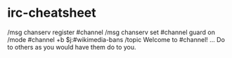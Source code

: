 # irc-cheatsheet

/msg chanserv register #channel
/msg chanserv set #channel guard on
/mode #channel +b $j:#wikimedia-bans
/topic Welcome to #channel! ... Do to others as you would have them do to you.
